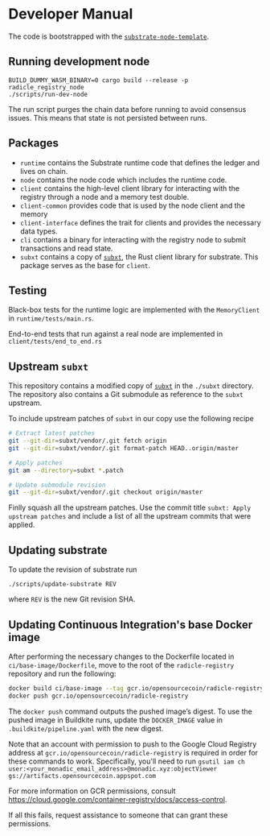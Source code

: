 Developer Manual
================

The code is bootstrapped with the [`substrate-node-template`][node-template].

[node-template]: https://github.com/substrate-developer-hub/substrate-node-template

Running development node
------------------------

~~~
BUILD_DUMMY_WASM_BINARY=0 cargo build --release -p radicle_registry_node
./scripts/run-dev-node
~~~

The run script purges the chain data before running to avoid consensus issues.
This means that state is not persisted between runs.

Packages
--------

* `runtime` contains the Substrate runtime code that defines the ledger and
  lives on chain.
* `node` contains the node code which includes the runtime code.
* `client` contains the high-level client library for interacting with the
  registry through a node and a memory test double.
* `client-common` provides code that is used by the node client and the memory
* `client-interface` defines the trait for clients and provides the necessary
  data types.
* `cli` contains a binary for interacting with the registry node to submit
  transactions and read state.
* `subxt` contains a copy of [`subxt`][subxt], the Rust client library for
  substrate. This package serves as the base for `client`.


Testing
-------

Black-box tests for the runtime logic are implemented with the `MemoryClient` in
`runtime/tests/main.rs`.

End-to-end tests that run against a real node are implemented in
`client/tests/end_to_end.rs`


Upstream `subxt`
----------------

This repository contains a modified copy of [`subxt`][subxt] in the `./subxt`
directory. The repository also contains a Git submodule as reference to the
`subxt` upstream.

To include upstream patches of `subxt` in our copy use the following recipe

~~~bash
# Extract latest patches
git --git-dir=subxt/vendor/.git fetch origin
git --git-dir=subxt/vendor/.git format-patch HEAD..origin/master

# Apply patches
git am --directory=subxt *.patch

# Update submodule revision
git --git-dir=subxt/vendor/.git checkout origin/master
~~~

Finlly squash all the upstream patches. Use the commit title `subxt: Apply
upstream patches` and include a list of all the upstream commits that were
applied.

[subxt]: https://github.com/paritytech/substrate-subxt


Updating substrate
------------------

To update the revision of substrate run
~~~
./scripts/update-substrate REV
~~~
where `REV` is the new Git revision SHA.


Updating Continuous Integration's base Docker image
---------------------------------------------------

After performing the necessary changes to the Dockerfile located in
`ci/base-image/Dockerfile`, move to the root of the `radicle-registry`
repository and run the following:

```bash
docker build ci/base-image --tag gcr.io/opensourcecoin/radicle-registry
docker push gcr.io/opensourcecoin/radicle-registry
```

The `docker push` command outputs the pushed image’s digest. To use the pushed
image in Buildkite runs, update the `DOCKER_IMAGE` value in
`.buildkite/pipeline.yaml` with the new digest.

Note that an account with permission to push to the Google Cloud Registry
address at `gcr.io/opensourcecoin/radicle-registry` is required in order for
these commands to work.
Specifically, you'll need to run
`gsutil iam ch user:<your_monadic_email_address>@monadic.xyz:objectViewer gs://artifacts.opensourcecoin.appspot.com`

For more information on GCR permissions, consult
https://cloud.google.com/container-registry/docs/access-control.

If all this fails, request assistance to someone that can grant these
permissions.
